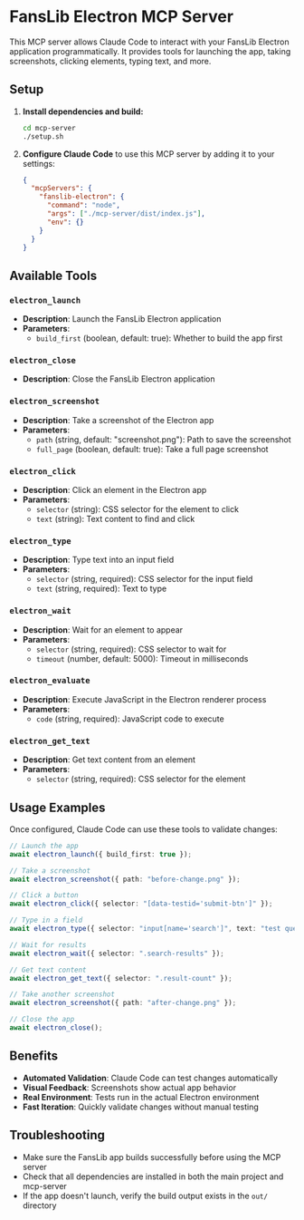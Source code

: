 # FansLib Electron MCP Server

This MCP server allows Claude Code to interact with your FansLib Electron application programmatically. It provides tools for launching the app, taking screenshots, clicking elements, typing text, and more.

## Setup

1. **Install dependencies and build:**

   ```bash
   cd mcp-server
   ./setup.sh
   ```

2. **Configure Claude Code** to use this MCP server by adding it to your settings:
   ```json
   {
     "mcpServers": {
       "fanslib-electron": {
         "command": "node",
         "args": ["./mcp-server/dist/index.js"],
         "env": {}
       }
     }
   }
   ```

## Available Tools

### `electron_launch`

- **Description**: Launch the FansLib Electron application
- **Parameters**:
  - `build_first` (boolean, default: true): Whether to build the app first

### `electron_close`

- **Description**: Close the FansLib Electron application

### `electron_screenshot`

- **Description**: Take a screenshot of the Electron app
- **Parameters**:
  - `path` (string, default: "screenshot.png"): Path to save the screenshot
  - `full_page` (boolean, default: true): Take a full page screenshot

### `electron_click`

- **Description**: Click an element in the Electron app
- **Parameters**:
  - `selector` (string): CSS selector for the element to click
  - `text` (string): Text content to find and click

### `electron_type`

- **Description**: Type text into an input field
- **Parameters**:
  - `selector` (string, required): CSS selector for the input field
  - `text` (string, required): Text to type

### `electron_wait`

- **Description**: Wait for an element to appear
- **Parameters**:
  - `selector` (string, required): CSS selector to wait for
  - `timeout` (number, default: 5000): Timeout in milliseconds

### `electron_evaluate`

- **Description**: Execute JavaScript in the Electron renderer process
- **Parameters**:
  - `code` (string, required): JavaScript code to execute

### `electron_get_text`

- **Description**: Get text content from an element
- **Parameters**:
  - `selector` (string, required): CSS selector for the element

## Usage Examples

Once configured, Claude Code can use these tools to validate changes:

```typescript
// Launch the app
await electron_launch({ build_first: true });

// Take a screenshot
await electron_screenshot({ path: "before-change.png" });

// Click a button
await electron_click({ selector: "[data-testid='submit-btn']" });

// Type in a field
await electron_type({ selector: "input[name='search']", text: "test query" });

// Wait for results
await electron_wait({ selector: ".search-results" });

// Get text content
await electron_get_text({ selector: ".result-count" });

// Take another screenshot
await electron_screenshot({ path: "after-change.png" });

// Close the app
await electron_close();
```

## Benefits

- **Automated Validation**: Claude Code can test changes automatically
- **Visual Feedback**: Screenshots show actual app behavior
- **Real Environment**: Tests run in the actual Electron environment
- **Fast Iteration**: Quickly validate changes without manual testing

## Troubleshooting

- Make sure the FansLib app builds successfully before using the MCP server
- Check that all dependencies are installed in both the main project and mcp-server
- If the app doesn't launch, verify the build output exists in the `out/` directory

